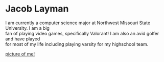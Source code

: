 # Jacob Layman

I am currently a computer science major at Northwest Missouri State University. I am a big<br>
fan of playing video games, specifically Valorant! I am also an avid golfer and have played<br> for most of my life including playing varsity for my highschool team.

[picture of me!](WIN_20230831_14_08_12_Pro.jpg)

